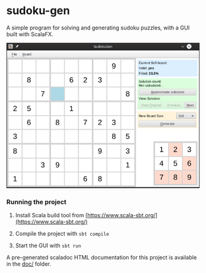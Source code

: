 # sudoku-gen

A simple program for solving and generating sudoku puzzles, with a GUI built with ScalaFX.

![Screenshot of the main window.](./screenshot.png)

### Running the project

1. Install Scala build tool from [https://www.scala-sbt.org/](https://www.scala-sbt.org/)

2. Compile the project with ```sbt compile```

3. Start the GUI with ```sbt run```

A pre-generated scaladoc HTML documentation for this project is available in the [doc/](doc/) folder.
